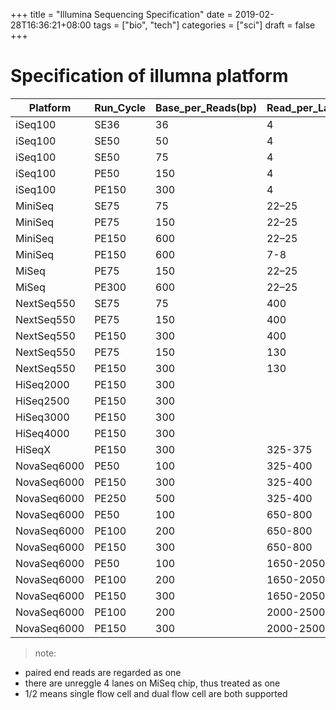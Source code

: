 +++
title = "Illumina Sequencing Specification"
date = 2019-02-28T16:36:21+08:00
tags = ["bio", "tech"]
categories = ["sci"]
draft = false
+++

# Specification of illumna platform

| Platform    | Run_Cycle | Base_per_Reads(bp) | Read_per_Lane(M) | Lane_per_Cell | Cell_per_Run | Run_Reagent | Run_Time(h) | Q30(%) |
| ----------- | --------- | ------------------ | ---------------- | ------------- | ------------ | ----------- | ----------- | ------ |
| iSeq100     | SE36      | 36                 | 4                | 1             | 1            | -           | 9           | 85     |
| iSeq100     | SE50      | 50                 | 4                | 1             | 1            | -           | 9           | 85     |
| iSeq100     | SE50      | 75                 | 4                | 1             | 1            | -           | 10          | 80     |
| iSeq100     | PE50      | 150                | 4                | 1             | 1            | -           | 13          | 80     |
| iSeq100     | PE150     | 300                | 4                | 1             | 1            | -           | 17.5        | 80     |
| MiniSeq     | SE75      | 75                 | 22–25            | 1             | 1            | High        | 7           | 85     |
| MiniSeq     | PE75      | 150                | 22–25            | 1             | 1            | High        | 13          | 85     |
| MiniSeq     | PE150     | 600                | 22–25            | 1             | 1            | High        | 24          | 80     |
| MiniSeq     | PE150     | 600                | 7-8              | 1             | 1            | Mid         | 17          | 80     |
| MiSeq       | PE75      | 150                | 22–25            | 1             | 1            | v3          | 21          | 85     |
| MiSeq       | PE300     | 600                | 22–25            | 1             | 1            | v3          | 56          | 70     |
| NextSeq550  | SE75      | 75                 | 400              | 1             | 1            | High        | 11          | 80     |
| NextSeq550  | PE75      | 150                | 400              | 1             | 1            | High        | 18          | 80     |
| NextSeq550  | PE150     | 300                | 400              | 1             | 1            | High        | 29          | 75     |
| NextSeq550  | PE75      | 150                | 130              | 1             | 1            | Mid         | 15          | 80     |
| NextSeq550  | PE150     | 300                | 130              | 1             | 1            | Mid         | 26          | 75     |
| HiSeq2000   | PE150     | 300                |                  |               |              |             |             |        |
| HiSeq2500   | PE150     | 300                |                  |               |              |             |             |        |
| HiSeq3000   | PE150     | 300                |                  |               |              |             |             |        |
| HiSeq4000   | PE150     | 300                |                  |               |              |             |             |        |
| HiSeqX      | PE150     | 300                | 325-375          | 8             | 1/2          | -           | 70          | 75     |
| NovaSeq6000 | PE50      | 100                | 325-400          | 2             | 1/2          | SP          | 13          | 85     |
| NovaSeq6000 | PE150     | 300                | 325-400          | 2             | 1/2          | SP          | 25          | 75     |
| NovaSeq6000 | PE250     | 500                | 325-400          | 2             | 1/2          | SP          | 38          | 75     |
| NovaSeq6000 | PE50      | 100                | 650-800          | 2             | 1/2          | S1          | 13          | 85     |
| NovaSeq6000 | PE100     | 200                | 650-800          | 2             | 1/2          | S1          | 19          | 80     |
| NovaSeq6000 | PE150     | 300                | 650-800          | 2             | 1/2          | S1          | 25          | 75     |
| NovaSeq6000 | PE50      | 100                | 1650-2050        | 2             | 1/2          | S2          | 16          | 85     |
| NovaSeq6000 | PE100     | 200                | 1650-2050        | 2             | 1/2          | S2          | 25          | 80     |
| NovaSeq6000 | PE150     | 300                | 1650-2050        | 2             | 1/2          | S2          | 36          | 75     |
| NovaSeq6000 | PE100     | 200                | 2000-2500        | 4             | 1/2          | S4          | 36          | 80     |
| NovaSeq6000 | PE150     | 300                | 2000-2500        | 4             | 1/2          | S4          | 44          | 75     |

> note:

- paired end reads are regarded as one
- there are unreggle 4 lanes on MiSeq chip, thus treated as one
- 1/2 means single flow cell and dual flow cell are both supported
